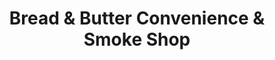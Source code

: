 ---
title: "Bread & Butter Convenience & Smoke Shop"
url: /port-washington/bread-and-butter-convenience-and-smoke-shop/
shop: convenience
---
